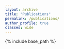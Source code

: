 ```yaml
---
layout: archive
title: "Publications"
permalink: /publications/
author_profile: true
classes: wide
---
```


<script src="https://bibbase.org/show?bib=https://yinlongsan.github.io/files/publications.bib&jsonp=1&nocache=1&theme=default&noAuthorLinks=1"></script>

<!-- <script src="https://bibbase.org/show?bib=https://liu-cheng.github.io/files/publications.bib&jsonp=1&nocache=1&theme=default"></script> -->

{% include base_path %}

<!-- {% capture written_year %}'None'{% endcapture %}
{% for post in site.publications reversed %}
  {% capture year %}{{ post.date | date: '%Y' }}{% endcapture %}
  {% if year != written_year %}
    <h2 id="{{ year | slugify }}" class="archive__subtitle">{{ year }}</h2>
    {% capture written_year %}{{ year }}{% endcapture %}
  {% endif %}
  {% include archive-single.html %}
{% endfor %} -->

